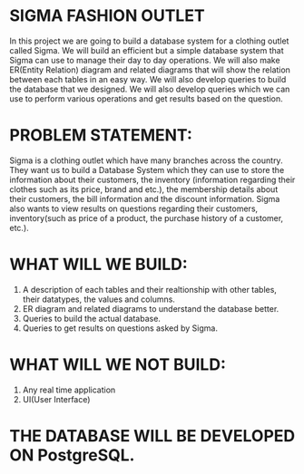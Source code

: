 # SIGMA FASHION OUTLET
In this project we are going to build a database system for a clothing outlet called Sigma. We will build an efficient but a simple database system that Sigma can use to manage their day to day operations. We will also make ER(Entity Relation) diagram and related diagrams that will show the relation between each tables in an easy way. We will also develop queries to build the database that we designed. We will also develop queries which we can use to perform various operations and get results based on the question.  

# PROBLEM STATEMENT:
Sigma is a clothing outlet which have many branches across the country. They want us to build a Database System which they can use to store the information about their customers, the inventory (information regarding their clothes such as its price, brand and etc.), the membership details about their customers, the bill information and the discount information. Sigma also wants to view results on questions regarding their customers, inventory(such as price of a product, the purchase history of a customer, etc.).

# WHAT WILL WE BUILD:
1) A description of each tables and their realtionship with other tables, their datatypes, the values and columns. 
2) ER diagram and related diagrams to understand the database better.
3) Queries to build the actual database.
4) Queries to get results on questions asked by Sigma.

# WHAT WILL WE NOT BUILD:
1) Any real time application
2) UI(User Interface)

# THE DATABASE WILL BE DEVELOPED ON PostgreSQL.
